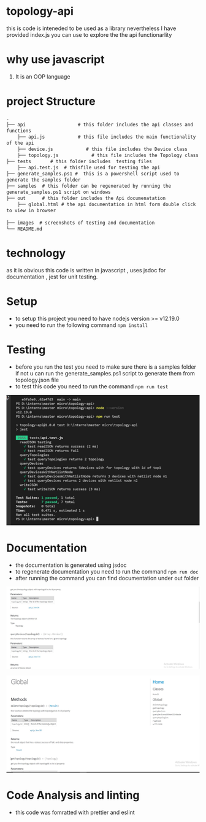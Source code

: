 # topology-api
this is code is inteneded to be used as a library nevertheless I have provided index.js
you can use to explore the the api functionarlity
# why use javascript 
1. It is an OOP language
# project Structure
    .
    ├── api                   # this folder includes the api classes and functions
        ├── api.js            # this file includes the main functionality of the api
        ├── device.js            # this file includes the Device class 
        ├── topology.js            # this file includes the Topology class 
    ├── tests       # this folder includes  testing files
        ├── api.test.js  # thisfile used for testing the api
    ├── generate_samples.ps1 #  this is a powershell script used to generate the samples folder
    ├── samples  # this folder can be regenerated by running the generate_samples.ps1 script on windows
    ├── out      # this folder includes the Api documenatation  
        ├── global.html # the api documentation in html form double click to view in browser  

    ├── images  # screenshots of testing and documentation
    └── README.md

# technology
as it is obvious this code is written in javascript , uses jsdoc for documentation , jest for unit testing.
# Setup
* to setup this project you need to have nodejs version >= v12.19.0
* you need to run the following command `npm install`

# Testing
* before you run the test you need to make sure there is a samples folder if not u can run the generate_samples.ps1 script to generate them from topology.json file
* to test this code you need to run the command `npm run test`

![ testing image ](https://github.com/marait123/topology-api/blob/main/images/testing.JPG)

# Documentation
* the documentation is generated using jsdoc
* to regenerate documentation you need to run the command `npm run doc`
* after running the command you can find documentation under out folder

![ doc image ](https://github.com/marait123/topology-api/blob/main/images/Capture.JPG)

![ doc image ](https://github.com/marait123/topology-api/blob/main/images/doc1.JPG)
# Code Analysis and linting
* this code was fomratted with prettier and eslint

